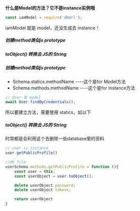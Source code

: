 <b>什么是Model的方法？它不是instance实例哦</b>

``` javascript
const iamModel = require('dbUrl');
```
<p>iamModel 就是 model，还没生成去 instance！</p>

##### 创建method类似js prototype
##### toObject() 转换去 JS的 String


##### 创建method类似js prototype
* Schema.statics.methodName ----这个是for Model方法
* Schema.methods.methodName ----这个是for Instance方法

``` javascript
// User 是 model
await User.findByCredentials();
```
<p>所以要建立方法，需要使用 statics，如以下</p>

##### toObject() 转换去 JS的 String
<p>时常都是会利用这个去删除一些database里的资料</p>

``` javascript
// user is instance
user.getPublicProfile()

//db file
userSchema.methods.getPublicProfile = function (){
    const user = this;
    const userObject = user.toObject();

    delete userObject.password;
    delete userObject.tokens;

    return userObject
}
```






